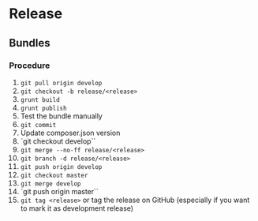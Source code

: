 # Release

## Bundles

### Procedure

1. `git pull origin develop`
1. `git checkout -b release/<release>`
1. `grunt build`
1. `grunt publish`
1. Test the bundle manually
1. `git commit`
1. Update composer.json version
1. `git checkout develop``
1. `git merge --no-ff release/<release>`
1. `git branch -d release/<release>`
1. `git push origin develop`
1. `git checkout master`
1. `git merge develop`
1. `git push origin master``
1. `git tag <release>` or tag the release on GitHub (especially if you want to mark it as development release)
